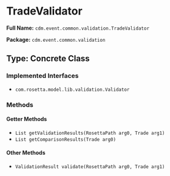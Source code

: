 # TradeValidator

**Full Name:** `cdm.event.common.validation.TradeValidator`

**Package:** `cdm.event.common.validation`

## Type: Concrete Class

### Implemented Interfaces

- `com.rosetta.model.lib.validation.Validator`

### Methods

#### Getter Methods

- `List getValidationResults(RosettaPath arg0, Trade arg1)`
- `List getComparisonResults(Trade arg0)`

#### Other Methods

- `ValidationResult validate(RosettaPath arg0, Trade arg1)`

